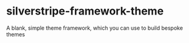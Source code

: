 silverstripe-framework-theme
============================

A blank, simple theme framework, which you can use to build bespoke themes